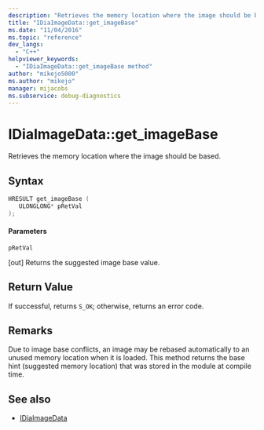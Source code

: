 ```yaml
---
description: "Retrieves the memory location where the image should be based."
title: "IDiaImageData::get_imageBase"
ms.date: "11/04/2016"
ms.topic: "reference"
dev_langs:
  - "C++"
helpviewer_keywords:
  - "IDiaImageData::get_imageBase method"
author: "mikejo5000"
ms.author: "mikejo"
manager: mijacobs
ms.subservice: debug-diagnostics
---
```

# IDiaImageData::get_imageBase

Retrieves the memory location where the image should be based.

## Syntax

```C++
HRESULT get_imageBase ( 
   ULONGLONG* pRetVal
);
```

#### Parameters
 `pRetVal`

[out] Returns the suggested image base value.

## Return Value
 If successful, returns `S_OK`; otherwise, returns an error code.

## Remarks
 Due to image base conflicts, an image may be rebased automatically to an unused memory location when it is loaded. This method returns the base hint (suggested memory location) that was stored in the module at compile time.

## See also
- [IDiaImageData](../../debugger/debug-interface-access/idiaimagedata.md)
